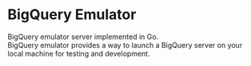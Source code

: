# BigQuery Emulator


BigQuery emulator server implemented in Go.  
BigQuery emulator provides a way to launch a BigQuery server on your local machine for testing and development.
